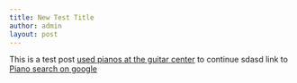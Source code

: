```yaml
---
title: New Test Title
author: admin
layout: post
---
```

This is a test post [used pianos at the guitar center](http://www.guitarcenter.com/Used/Digital-Pianos.gc) to continue
sdasd link to [Piano search on google](http://google.com)

